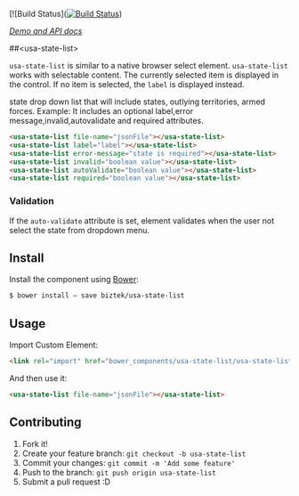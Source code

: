 [![Build Status]([![Build Status](https://travis-ci.org/biztek/usa-state-list.svg?branch=master)](https://travis-ci.org/biztek/usa-state-list))

_[Demo and API docs](https://biztek.github.io/usa-state-list/components/usa-state-list)_

##&lt;usa-state-list&gt;

`usa-state-list` is similar to a native browser select element.
`usa-state-list` works with selectable content. The currently selected
item is displayed in the control. If no item is selected, the `label` is
displayed instead.


state drop down list that will include states, outlying territories, armed forces.
Example:
It includes an optional label,error message,invalid,autovalidate and required attributes.
```html
<usa-state-list file-name="jsonFile"></usa-state-list>
<usa-state-list label="label"></usa-state-list>
<usa-state-list error-message="state is required"></usa-state-list>
<usa-state-list invalid="boolean value"></usa-state-list>
<usa-state-list autoValidate="boolean value"></usa-state-list>
<usa-state-list required="boolean value"></usa-state-list>
```
### Validation

If the `auto-validate` attribute is set, element validates when the user not select the state from dropdown menu.


## Install

Install the component using [Bower](http://bower.io/):

```sh
$ bower install — save biztek/usa-state-list
```

## Usage

Import Custom Element:

```html
<link rel="import" href="bower_components/usa-state-list/usa-state-list.html">
```

And then use it:

```html
<usa-state-list file-name="jsonFile"></usa-state-list>
```

## Contributing

1. Fork it!
2. Create your feature branch: `git checkout -b usa-state-list`
3. Commit your changes: `git commit -m 'Add some feature'`
4. Push to the branch: `git push origin usa-state-list`
5. Submit a pull request :D
